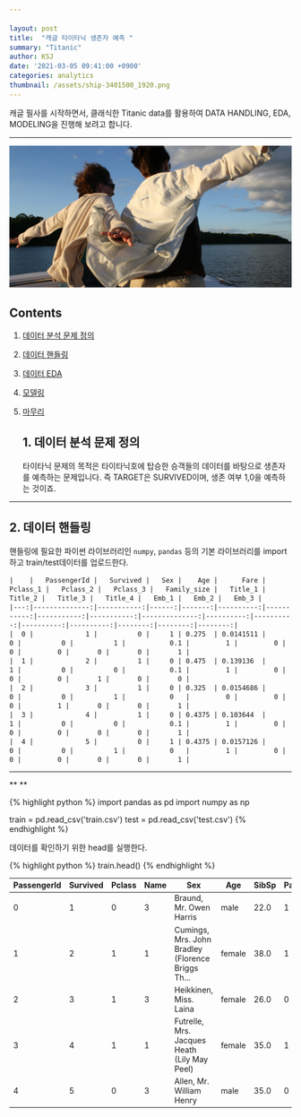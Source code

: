 ```yaml
---

layout: post
title:  "캐글 타이타닉 생존자 예측 "
summary: "Titanic"
author: KSJ
date: '2021-03-05 09:41:00 +0900'
categories: analytics
thumbnail: /assets/ship-3401500_1920.png
---
```


캐글 필사를 시작하면서, 클래식한 Titanic data를 활용하여 DATA HANDLING, EDA, MODELING을 진행해 보려고 합니다.

-----

![타이타닉호](/assets/flying-639522_1920.jpg)





## Contents

1. [데이터 분석 문제 정의](#1.-데이터-분석-문제-정의)

2. [데이터 핸들링](#2.데이터-핸들링)

3. [데이터 EDA](3.-데이터EDA)

4. [모델링](#4.-모델링)

5. [마무리](#5.-마무리)

   ## 1. 데이터 분석 문제 정의

   타이타닉 문제의 목적은 
   타이타닉호에 탑승한 승객들의 데이터를 바탕으로 생존자를 예측하는 문제입니다.     즉 TARGET은 SURVIVED이며, 생존 여부 1,0을 예측하는 것이죠.   

   

***

   ## 2. 데이터 핸들링

핸들링에 필요한 파이썬 라이브러리인 `numpy`, `pandas` 등의 기본 라이브러리를 import하고   train/test데이터를 업로드한다.

```
|    |   PassengerId |   Survived |   Sex |    Age |      Fare |   Pclass_1 |   Pclass_2 |   Pclass_3 |   Family_size |   Title_1 |   Title_2 |   Title_3 |   Title_4 |   Emb_1 |   Emb_2 |   Emb_3 |
|---:|--------------:|-----------:|------:|-------:|----------:|-----------:|-----------:|-----------:|--------------:|----------:|----------:|----------:|----------:|--------:|--------:|--------:|
|  0 |             1 |          0 |     1 | 0.275  | 0.0141511 |          0 |          0 |          1 |           0.1 |         1 |         0 |         0 |         0 |       0 |       0 |       1 |
|  1 |             2 |          1 |     0 | 0.475  | 0.139136  |          1 |          0 |          0 |           0.1 |         1 |         0 |         0 |         0 |       1 |       0 |       0 |
|  2 |             3 |          1 |     0 | 0.325  | 0.0154686 |          0 |          0 |          1 |           0   |         0 |         0 |         0 |         1 |       0 |       0 |       1 |
|  3 |             4 |          1 |     0 | 0.4375 | 0.103644  |          1 |          0 |          0 |           0.1 |         1 |         0 |         0 |         0 |       0 |       0 |       1 |
|  4 |             5 |          0 |     1 | 0.4375 | 0.0157126 |          0 |          0 |          1 |           0   |         1 |         0 |         0 |         0 |       0 |       0 |       1 |
```



------



**
**

   {% highlight python %}
   import pandas as pd
   import numpy as np

   train = pd.read_csv('train.csv')
   test = pd.read_csv('test.csv')
   {% endhighlight %}

데이터를 확인하기 위한 head를 실행한다.

{% highlight python %}
train.head()
{% endhighlight %}  

| PassengerId | Survived | Pclass | Name | Sex | Age | SibSp | Parch | Ticket | Fare | Cabin | Embarked |  |
|-|-|-|-|-|-|-|-|-|-|-|-|-|
| 0 | 1 | 0 | 3 | Braund, Mr. Owen Harris | male | 22.0 | 1 | 0 | A/5 21171 | 7.2500 | NaN | S |
| 1 | 2 | 1 | 1 | Cumings, Mrs. John Bradley (Florence Briggs Th... | female | 38.0 | 1 | 0 | PC 17599 | 71.2833 | C85 | C |
| 2 | 3 | 1 | 3 | Heikkinen, Miss. Laina | female | 26.0 | 0 | 0 | STON/O2. 3101282 | 7.9250 | NaN | S |
| 3 | 4 | 1 | 1 | Futrelle, Mrs. Jacques Heath (Lily May Peel) | female | 35.0 | 1 | 0 | 113803 | 53.1000 | C123 | S |
| 4 | 5 | 0 | 3 | Allen, Mr. William Henry | male | 35.0 | 0 | 0 | 373450 | 8.0500 | NaN | S |




